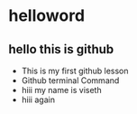 # helloword
## hello this is github
- This is my first github lesson 
- Github terminal Command 
- hiii my name is viseth
- hiii again